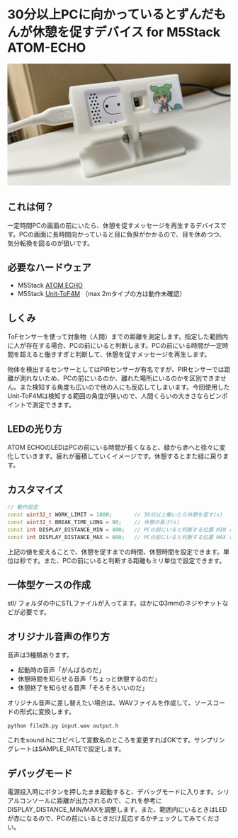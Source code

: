 # 30分以上PCに向かっているとずんだもんが休憩を促すデバイス for M5Stack ATOM-ECHO

![Test Image 1](image/sample.jpg)

## これは何？
一定時間PCの画面の前にいたら、休憩を促すメッセージを再生するデバイスです。PCの画面に長時間向かっていると目に負担がかかるので、目を休めつつ、気分転換を図るのが狙いです。

## 必要なハードウェア
* M5Stack [ATOM ECHO](https://shop.m5stack.com/products/atom-echo-smart-speaker-dev-kit)
* M5Stack [Unit-ToF4M](https://shop.m5stack.com/products/time-of-flight-distance-unit-vl53l1x) 
（max 2mタイプの方は動作未確認）

## しくみ
ToFセンサーを使って対象物（人間）までの距離を測定します。指定した範囲内に人が存在する場合、PCの前にいると判断します。PCの前にいる時間が一定時間を超えると働きすぎと判断して、休憩を促すメッセージを再生します。

物体を検出するセンサーとしてはPIRセンサーが有名ですが、PIRセンサーでは距離が測れないため、PCの前にいるのか、離れた場所にいるのかを区別できません。また検知する角度も広いので他の人にも反応してしまいます。今回使用したUnit-ToF4Mは検知する範囲の角度が狭いので、人間くらいの大きさならピンポイントで測定できます。

## LEDの光り方
ATOM ECHOのLEDはPCの前にいる時間が長くなると、緑から赤へと徐々に変化していきます。疲れが蓄積していくイメージです。休憩するとまた緑に戻ります。

## カスタマイズ
```cpp:zundabreak.ino
// 動作設定
const uint32_t WORK_LIMIT = 1800;       // 30分以上働いたら休憩を促す(s)
const uint32_t BREAK_TIME_LONG = 90;    // 休憩の長さ(s)
const int DISPLAY_DISTANCE_MIN = 400;   // PCの前にいると判断する位置 MIN (mm)
const int DISPLAY_DISTANCE_MAX = 800;   // PCの前にいると判断する位置 MAX (mm)
```
上記の値を変えることで、休憩を促すまでの時間、休憩時間を設定できます。単位は秒です。また、PCの前にいると判断する距離もミリ単位で設定できます。

## 一体型ケースの作成
stl/ フォルダの中にSTLファイルが入ってます。ほかにΦ3mmのネジやナットなどが必要です。

## オリジナル音声の作り方
音声は3種類あります。
* 起動時の音声「がんばるのだ」
* 休憩時間を知らせる音声「ちょっと休憩するのだ」
* 休憩終了を知らせる音声「そろそろいいのだ」

オリジナル音声に差し替えたい場合は、WAVファイルを作成して、ソースコードの形式に変換します。
```
python file2h.py input.wav output.h
```
これをsound.hにコピペして変数名のところを変更すればOKです。サンプリングレートはSAMPLE_RATEで設定します。

## デバッグモード
電源投入時にボタンを押したまま起動すると、デバッグモードに入ります。シリアルコンソールに距離が出力されるので、これを参考にDISPLAY_DISTANCE_MIN/MAXを調整します。また、範囲内にいるときはLEDが赤になるので、PCの前にいるときだけ反応するかチェックしてみてください。

